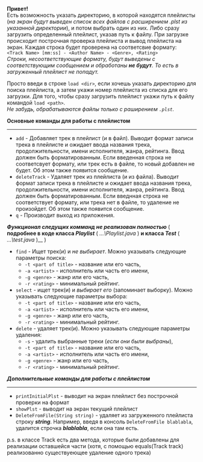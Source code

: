 **Привет!**  
Есть возможность указать директорию, в которой находятся плейлисты (_на экран будут выведен 
список всех файлов с расширением .plst из указанной директории_), и потом выбрать один из них. Либо сразу загрузить
определенный плейлист, указав путь к файлу. При загрузке происходит построчная проверка плейлиста и
вывод плейлиста на экран. Каждая строка будет проверена на соответсвие формату:  
`<Track Name> [mm:ss] - <Author Name> - <Genre>, <Rating>`  
_Строки, несоответствующие формату, будут выведены с соответствующим сообщением и обработаны **не будут**.
То есть в загруженный плейлист не попадут._

Просто введи в строке `load <dir>`, если хочешь указать директорию для поиска плейлиста, а затем укажи
номер плейлиста из списка для его загрузки.
Для того, чтобы сразу загрузить плейлист укажи путь к файлу командой `load <path>`.  
_Не забудь, обрабатываются файлы только с раширением `.plst`._

**Основные команды для работы с плейлистом**  
___  

+ `add` - Добавляет трек в плейлист (и в файл). Выводит формат записи трека в плейлисте и ожидает ввода названия трека,
продолжительности, имени исполнителя, жанра, рейтинга. Ввод должен быть форматированным. Если введенная строка не
соответсвует формату, или трек есть в файле, то новый добавлен не будет. Об этом также появится сообщение.
+ `deleteTrack` - Удаляет трек из плейлиста (и из файла). Выводит формат записи трека в плейлисте и ожидает ввода
названия трека, продолжительности, имени исполнителя, жанра, рейтинга. Ввод должен быть форматированным. Если
введнная строка не соответствует формату, или трека нет в файле, то удаление не произойдет.
Об этом также появится сообщение.
+ `q` - Производит выход из приложения.


**_Функционал следущих комманд не реализован полностью_**
( __подробнее в коде класса _Playlist___ ( _...\Playlist.java_ ) __и класса _Test___ ( _...\test.java_ )__ )
+ `find` - Ищет трек(и) и _не выбирает_. Можно указывать следующие параметры поиска:
    * `-t <part of title>` - название или его часть,
    * `-a <artist>` - исполнитель или часть его имени,
    * `-g <genre>` - жанр или его часть,
    * `-r <rating>` -  минимальный рейтинг.
+ `select` - ищет трек(и) и _выбирает его_ (запоминает выборку). Можно указывать следующие параметры выбора:  
    * `-t <part of title>` - название или его часть,  
    * `-a <artist>` - исполнитель или часть его имени,  
    * `-g <genre>` - жанр или его часть,  
    * `-r <rating>` -  минимальный рейтинг.
+ `delete` - удаляет трек(и). Можно указывать следующие параметры удаления:  
    * `-s` - удалить выбранные треки (_если они были выбраны_),
    * `-t <part of title>` - название или его часть,  
    * `-a <artist>` - исполнитель или часть его имени,  
    * `-g <genre>` - жанр или его часть,  
    * `-r <rating>` -  минимальный рейтинг.

**_Дополнительные команды для работы с плейлистом_**
___

+ `printInitialPlst` - выводит на экран плейлист без построчной проверки на формат
+ `showPlst` - выводит на экран текущий плейлист
+ `DeleteFromFile(String string)` - удаляет из загруженного плейлиста строку _**string**_.
Например, введя в консоль `DeleteFromFile blablabla`, удалится строчка _**blablabla**_, если она там есть.

p.s. в классе Track есть два метода, которые были добавлены для реализации оставшейся части
(хотя, с помощью equals(Track track) реализованно существуеющее удаление одного трека) 
